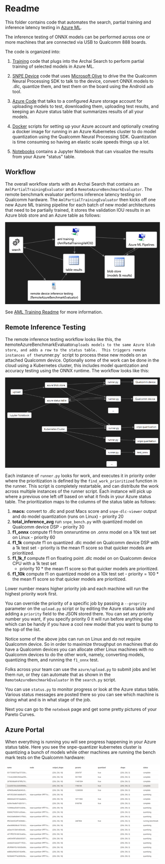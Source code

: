 # Readme

This folder contains code that automates the search, partial training and inference latency
testing in [Azure ML](https://azure.microsoft.com/en-us/products/machine-learning/).

The inference testing of ONNX models can be performed across one or more machines that are connected
via USB to Qualcomm 888 boards.

The code is organized into:

1. [Training](training/readme.md) code that plugs into the Archai Search to perform partial training
of selected models in Azure ML.

1. [SNPE Device](snpe/readme.md) code that uses [Microsoft
Olive](https://github.com/microsoft/olive) to drive the the Qualcomm Neural Processing SDK to talk
to the device, convert ONNX models to .dlc, quantize them, and test them on the board using the
Android `adb` tool.

1. [Azure Code](azure/readme.md) that talks to a configured Azure storage account for uploading
models to test, downloading them, uploading test results, and keeping an Azure status table that
summarizes results of all your models.

1. [Docker](docker/quantizer/readme.md) scripts for setting up your Azure account and optionally
creating a docker image for running in an Azure Kubernetes cluster to do model quantization using
the Qualcomm Neural Processing SDK. Quantization is time consuming so having an elastic scale speeds
things up a lot.

1. [Notebooks](notebook/gallery_performance.md) contains a Jupyter Notebook that can visualize the
results from your Azure "status" table.


## Workflow

The overall workflow starts with an Archai Search that contains an `AmlPartialTrainingEvaluator` and a
`RemoteAzureBenchmarkEvaluator`.  The remote benchmark evaluator performs inference latency testing
on Qualcomm hardware.  The `AmlPartialTrainingEvaluator` then kicks off one new Azure ML
training pipeline for each batch of new model architectures that need to be partially trained, it
stores the validation IOU results in an Azure blob store and an Azure table as follows:

![system](images/system.png)

See [AML Training Readme](training/readme.md) for more information.

## Remote Inference Testing

The remote inference testing workflow looks like this, the `R`emoteAzureBenchmarkEvaluator` uploads models to the same
Azure blob store, and adds a row to the status table.  This triggers remote instances of the `runner.py` script
to process these new models on an attached Qualcomm device.  Optionally some of the work can be done in the cloud
using a Kubernetes cluster, this includes model quantization and accuracy testing using the ONNX runtime.
The workflow looks like this:

![snpe](images/snpe.png)

Each instance of `runner.py` looks for work, and executes it in priority order where the prioritization is defined by
the `find_work_prioritized` function in the runner.  This script is completely restartable, and can distribute the work
across multiple instances of the runner script.  Each instance will pick up where a previous one left off based on what
it finds in your Azure status table. The prioritization maps to the columns of the status table as follows:

1. **macs:** convert to .dlc and post Macs score and `snpe-dlc-viewer` output and do model quantization (runs on Linux) - priority 20
1. **total_inference_avg** run `snpe_bench.py` with quantized model on Qualcomm device DSP - priority 30
1. **f1_onnx** compute f1 from onnxruntime on .onnx model on a 10k test set on Linux - priority 60
1. **f1_1k** compute f1 on quantized .dlc model on Qualcomm device DSP with a 1k test set - priority
is the mean f1 score so that quicker models are prioritized.
1. **f1_1k_f** compute f1 on floating point .dlc model on on Qualcomm device CPU with a 1k test set
   - priority 10 * the mean f1 score so that quicker models are prioritized.
1. **f1_10k** compute f1 on quantized model on a 10k test set - priority = 100 * the mean f1 score
   so that quicker models are prioritized.

Lower number means higher priority job and each machine will run the highest priority work first.

You can override the priority of a specific job by passing a `--proprity` parameter on the `upload.py` script or by
editing the Azure status table and adding a `priority` field to the JSON stored there. You can set any priority number
you want, if you specify priority 0 it will run before anything else which can be handy if you have a cool new model
that you want to bump to the top of the list.

Notice some of the above jobs can run on Linux and do not require Qualcomm device. So in order to maximize throughput on
machines that do have a Qualcomm devices you can allocate other Linux machines with no Qualcomm devices to do the other
work, namely, converting models, quantizing them, and running the `f1_onnx` test.

Folks across your team can use the `azure/upload.py` to submit jobs and let them run, or they can automate that as
shown in the `RemoteAzureBenchmarkEvaluator` in the `search.py` script.

You can use `status.py` to monitor progress or look at the Azure status table.  Various status messages are posted
there so you can see which machine is doing what and is in what stage of the job.

Next you can go to the `notebook` page and get some pretty pictures of your Pareto Curves.

## Azure Portal

When everything is running you will see progress happening in your Azure status table.  Here you see the snpe-quantizer
kubernetes cluster is quantizing a bunch of models while other machines are running the bench mark tests on the Qualcomm
hardware:

![portal](images/portal.png)
